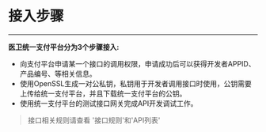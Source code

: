 # 接入步骤
***
**医卫统一支付平台分为3个步骤接入:**
* 向支付平台申请某一个接口的调用权限，申请成功后可以获得开发者APPID、产品编号、等相关信息。
* 使用OpenSSL生成一对公私钥，私钥用于开发者调用接口时使用，公钥需要上传给统一支付平台，并且下载统一支付平台的公钥。
* 使用统一支付平台的测试接口网关完成API开发调试工作。  

> 接口相关规则请查看 '接口规则'和'API列表'
